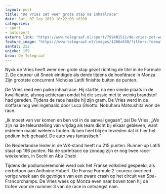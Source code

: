 ```yaml
---
layout: post
title: "De Vries zet weer grote stap na inhaalrace"
date: Sat, 07 Sep 2019 18:22:00 +0200
categories: 
- sport 
- autosport 
externe_link: "https://www.telegraaf.nl/sport/799401512/de-vries-zet-weer-grote-stap-na-inhaalrace"
feature_image: "https://www.telegraaf.nl/images/1200x630/filters:format(jpeg):quality(80)/cdn-kiosk-api.telegraaf.nl/ed40f0ec-d18c-11e9-bef6-02d1dbdc35d1.jpg"
aantal: 222
unieke: 159
bron: De Telegraaf
---
```


<p class="intro">Nyck de Vries heeft weer een grote stap gezet richting de titel in de Formule 2. De coureur uit Sneek eindigde als derde tijdens de hoofdrace in Monza. Zijn grootste concurrent Nicholas Latifi finishte buiten de punten.</p> <p>De Vries reed een puike inhaalrace. Hij startte, na een vierde plaats in de kwalificatie, alsnog achteraan omdat hij die sessie met te weinig brandstof had gereden. Tijdens de race haalde hij zijn gram. De Vries werd in de slotfase nog wel ingehaald door Luca Ghiotto. Nobuharu Matsushita won de race.</p><p>„Ik moest van ver komen en ben vol in de aanval gegaan”, zei De Vries. „We zijn na de teleurstelling van vrijdag als team dicht bij elkaar gebleven, want iedereen maakt weleens fouten. Ik ben heel blij en tevreden dat ik hier het podium heb gehaald. De auto was fantastisch.”</p><p>De Nederlandse leider in de WK-stand heeft nu 215 punten. Runner-up Latifi staat op 166 punten. Na de sprintrace op zondag zijn er nog twee race-weekenden, in Sochi en Abu Dhabi.</p><p>Tijdens de podiumceremonie werd ook het Franse volkslied gespeeld, als eerbetoon aan Anthoine Hubert. De Franse Formule 2-coureur overleed vorige week aan de gevolgen van een zware crash op het circuit van Spa-Francorchamps. De Vries wees op Monza even naar boven toen hij de trofee voor de nummer 3 van de race in ontvangst nam.</p>
